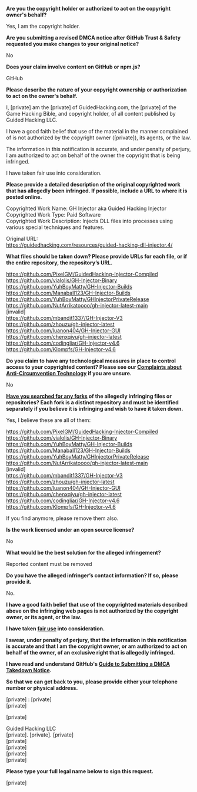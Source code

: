 **Are you the copyright holder or authorized to act on the copyright owner's behalf?**

Yes, I am the copyright holder.

**Are you submitting a revised DMCA notice after GitHub Trust & Safety requested you make changes to your original notice?**

No

**Does your claim involve content on GitHub or npm.js?**

GitHub

**Please describe the nature of your copyright ownership or authorization to act on the owner's behalf.**

I, [private] am the [private] of GuidedHacking.com, the [private] of the Game Hacking Bible, and copyright holder, of all content published by Guided Hacking LLC.

I have a good faith belief that use of the material in the manner complained of is not authorized by the copyright owner ([private]), its agents, or the law.

The information in this notification is accurate, and under penalty of perjury, I am authorized to act on behalf of the owner the copyright that is being infringed.

I have taken fair use into consideration.

**Please provide a detailed description of the original copyrighted work that has allegedly been infringed. If possible, include a URL to where it is posted online.**

Copyrighted Work Name: GH Injector aka Guided Hacking Injector  
Copyrighted Work Type: Paid Software  
Copyrighted Work Description: Injects DLL files into processes using various special techniques and features.

Original URL:  
https://guidedhacking.com/resources/guided-hacking-dll-injector.4/

**What files should be taken down? Please provide URLs for each file, or if the entire repository, the repository’s URL.**

https://github.com/PixelGM/GuidedHacking-Injector-Compiled  
https://github.com/vialolis/GH-Injector-Binary  
https://github.com/YuhBoyMatty/GH-Injector-Builds  
https://github.com/Manaball123/GH-Injector-Builds  
https://github.com/YuhBoyMatty/GHInjectorPrivateRelease  
https://github.com/NutArrikatoooo/gh-injector-latest-main  
[invalid]   
https://github.com/mbandit1337/GH-Injector-V3  
https://github.com/zhouzu/gh-injector-latest  
https://github.com/luanon404/GH-Injector-GUI  
https://github.com/chenxqiyu/gh-injector-latest  
https://github.com/codingliar/GH-Injector-v4.6  
https://github.com/Klompfs/GH-Injector-v4.6  

**Do you claim to have any technological measures in place to control access to your copyrighted content? Please see our <a href="https://docs.github.com/articles/guide-to-submitting-a-dmca-takedown-notice#complaints-about-anti-circumvention-technology">Complaints about Anti-Circumvention Technology</a> if you are unsure.**

No

**<a href="https://docs.github.com/articles/dmca-takedown-policy#b-what-about-forks-or-whats-a-fork">Have you searched for any forks</a> of the allegedly infringing files or repositories? Each fork is a distinct repository and must be identified separately if you believe it is infringing and wish to have it taken down.**

Yes, I believe these are all of them:  

https://github.com/PixelGM/GuidedHacking-Injector-Compiled  
https://github.com/vialolis/GH-Injector-Binary  
https://github.com/YuhBoyMatty/GH-Injector-Builds  
https://github.com/Manaball123/GH-Injector-Builds  
https://github.com/YuhBoyMatty/GHInjectorPrivateRelease  
https://github.com/NutArrikatoooo/gh-injector-latest-main  
[invalid]   
https://github.com/mbandit1337/GH-Injector-V3  
https://github.com/zhouzu/gh-injector-latest  
https://github.com/luanon404/GH-Injector-GUI  
https://github.com/chenxqiyu/gh-injector-latest  
https://github.com/codingliar/GH-Injector-v4.6  
https://github.com/Klompfs/GH-Injector-v4.6  

If you find anymore, please remove them also.

**Is the work licensed under an open source license?**

No

**What would be the best solution for the alleged infringement?**

Reported content must be removed

**Do you have the alleged infringer’s contact information? If so, please provide it.**

No.

**I have a good faith belief that use of the copyrighted materials described above on the infringing web pages is not authorized by the copyright owner, or its agent, or the law.**

**I have taken <a href="https://www.lumendatabase.org/topics/22">fair use</a> into consideration.**

**I swear, under penalty of perjury, that the information in this notification is accurate and that I am the copyright owner, or am authorized to act on behalf of the owner, of an exclusive right that is allegedly infringed.**

**I have read and understand GitHub's <a href="https://docs.github.com/articles/guide-to-submitting-a-dmca-takedown-notice/">Guide to Submitting a DMCA Takedown Notice</a>.**

**So that we can get back to you, please provide either your telephone number or physical address.**

[private] : [private]  
[private]  

[private]

Guided Hacking LLC  
[private]. [private]. [private]  
[private]  
[private]  
[private]  
[private]  

**Please type your full legal name below to sign this request.**

[private]  
